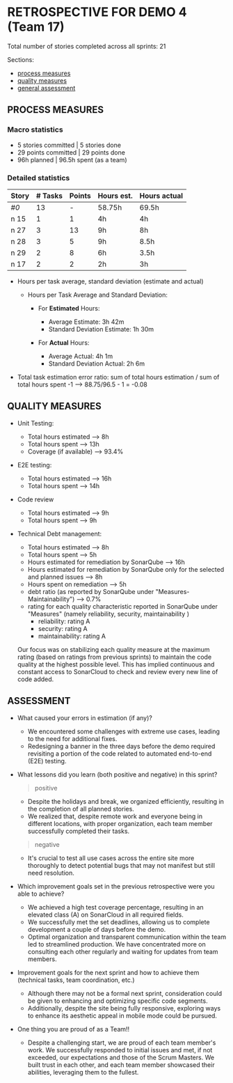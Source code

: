 RETROSPECTIVE FOR DEMO 4 (Team 17)
=====================================

Total number of stories completed across all sprints: 21

Sections:

- [process measures](#process-measures)
- [quality measures](#quality-measures)
- [general assessment](#assessment)

## PROCESS MEASURES 

### Macro statistics

- 5 stories committed | 5 stories done 
- 29 points committed | 29 points done 
- 96h planned | 96.5h spent (as a team) 

### Detailed statistics

| Story  | # Tasks | Points | Hours est. | Hours actual |
|--------|---------|--------|------------|--------------|
| _#0_   |   13    |    -   |   58.75h   |     69.5h    |
| n 15   |    1    |    1   |      4h    |      4h      |
| n 27   |    3    |   13   |     9h     |      8h      |
| n 28   |    3    |    5   |     9h     |     8.5h     |
| n 29   |    2    |    8   |     6h     |     3.5h     |
| n 17   |    2    |    2   |     2h     |      3h      |
   

- Hours per task average, standard deviation (estimate and actual)

  - Hours per Task Average and Standard Deviation:

    - For **Estimated** Hours:
      - Average Estimate: 3h 42m
      - Standard Deviation Estimate: 1h 30m

    - For **Actual** Hours:
      - Average Actual: 4h 1m
      - Standard Deviation Actual: 2h 6m

- Total task estimation error ratio: sum of total hours estimation / sum of total hours spent -1 
  --> 88.75/96.5 - 1 = -0.08

  
## QUALITY MEASURES 

- Unit Testing:
  - Total hours estimated --> 8h
  - Total hours spent --> 13h
  - Coverage (if available) --> 93.4%
- E2E testing:
  - Total hours estimated --> 16h
  - Total hours spent --> 14h

- Code review 
  - Total hours estimated --> 9h
  - Total hours spent --> 9h

- Technical Debt management:
  - Total hours estimated --> 8h
  - Total hours spent --> 5h
  - Hours estimated for remediation by SonarQube --> 16h
  - Hours estimated for remediation by SonarQube only for the selected and planned issues --> 8h
  - Hours spent on remediation --> 5h
  - debt ratio (as reported by SonarQube under "Measures-Maintainability") --> 0.7%
  - rating for each quality characteristic reported in SonarQube under "Measures" (namely reliability, security, maintainability )
    - reliability: rating A
    - security: rating A
    - maintainability: rating A 
  
  Our focus was on stabilizing each quality measure at the maximum rating (based on ratings from previous sprints) to maintain the code quality at the highest possible level. This has implied continuous and constant access to SonarCloud to check and review every new line of code added.

## ASSESSMENT

- What caused your errors in estimation (if any)?

  - We encountered some challenges with extreme use cases, leading to the need for additional fixes.
  - Redesigning a banner in the three days before the demo required revisiting a portion of the code related to automated end-to-end (E2E) testing.

- What lessons did you learn (both positive and negative) in this sprint?

  > positive
  - Despite the holidays and break, we organized efficiently, resulting in the completion of all planned stories.
  - We realized that, despite remote work and everyone being in different locations, with proper organization, each team member successfully completed their tasks.

  > negative
  - It's crucial to test all use cases across the entire site more thoroughly to detect potential bugs that may not manifest but still need resolution.

- Which improvement goals set in the previous retrospective were you able to achieve?

  - We achieved a high test coverage percentage, resulting in an elevated class (A) on SonarCloud in all required fields.
  - We successfully met the set deadlines, allowing us to complete development a couple of days before the demo.
  - Optimal organization and transparent communication within the team led to streamlined production. We have concentrated more on consulting each other regularly and waiting for updates from team members.

- Improvement goals for the next sprint and how to achieve them (technical tasks, team coordination, etc.)

  - Although there may not be a formal next sprint, consideration could be given to enhancing and optimizing specific code segments.
  - Additionally, despite the site being fully responsive, exploring ways to enhance its aesthetic appeal in mobile mode could be pursued.

- One thing you are proud of as a Team!!

  - Despite a challenging start, we are proud of each team member's work. We successfully responded to initial issues and met, if not exceeded, our expectations and those of the Scrum Masters. We built trust in each other, and each team member showcased their abilities, leveraging them to the fullest.